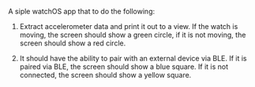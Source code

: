 
A siple watchOS app that to do the following: 

1. Extract accelerometer data and print it out to a view. If the watch is moving, the screen should show a green circle, if it is not moving, the screen should show a red circle. 

2. It should have the ability to pair with an external device via BLE. If it is paired via BLE, the screen should show a blue square. If it is not connected, the screen should show a yellow square. 
